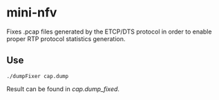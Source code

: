 # mini-nfv
Fixes .pcap files generated by the ETCP/DTS protocol in order to enable proper RTP protocol statistics generation.


Use
--------------
```
./dumpFixer cap.dump
```

Result can be found in *cap.dump_fixed*.
